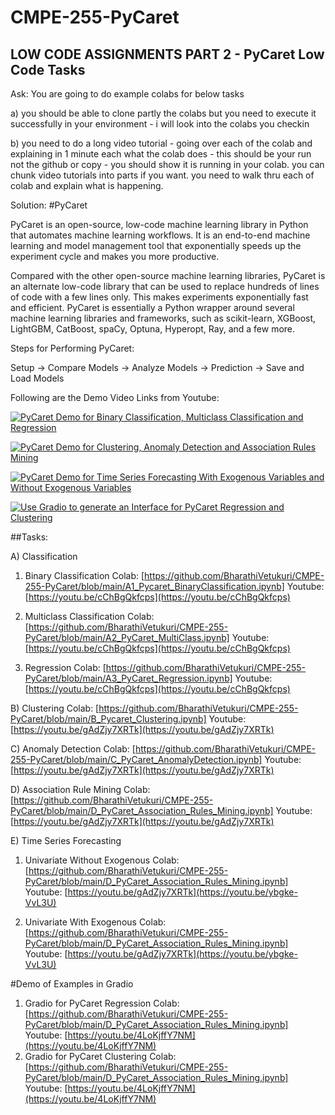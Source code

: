 # CMPE-255-PyCaret
## LOW CODE ASSIGNMENTS PART 2 - PyCaret Low Code Tasks

Ask: 
You are going to do example colabs for below tasks 

a) you should be able to clone partly the colabs but you need to execute it successfully in your environment - i will look into the colabs you checkin 

b) you need to do a long video tutorial - going over each of the colab and explaining in 1 minute each what the colab does - this should be your run not the github or copy - you should show it is running in your colab.  you can chunk video tutorials into parts if you want. you need to walk thru each of  colab and explain what is happening.

Solution:
#PyCaret

PyCaret is an open-source, low-code machine learning library in Python that automates machine learning workflows. It is an end-to-end machine learning and model management tool that exponentially speeds up the experiment cycle and makes you more productive.

Compared with the other open-source machine learning libraries, PyCaret is an alternate low-code library that can be used to replace hundreds of lines of code with a few lines only. This makes experiments exponentially fast and efficient. PyCaret is essentially a Python wrapper around several machine learning libraries and frameworks, such as scikit-learn, XGBoost, LightGBM, CatBoost, spaCy, Optuna, Hyperopt, Ray, and a few more.

Steps for Performing PyCaret:

Setup -> Compare Models -> Analyze Models -> Prediction -> Save and Load Models

Following are the Demo Video Links from Youtube:

[![PyCaret Demo for Binary Classification, Multiclass Classification and Regression](https://img.youtube.com/vi/cChBgQkfcps/0.jpg)](https://www.youtube.com/watch?v=cChBgQkfcps)

[![PyCaret Demo for Clustering, Anomaly Detection and Association Rules Mining](https://img.youtube.com/vi/gAdZjy7XRTk/0.jpg)](https://www.youtube.com/watch?v=gAdZjy7XRTk) 

[![PyCaret Demo for Time Series Forecasting With Exogenous Variables and Without Exogenous Variables](https://img.youtube.com/vi/ybgke-VvL3U/0.jpg)](https://www.youtube.com/watch?v=ybgke-VvL3U)

[![Use Gradio to generate an Interface for PyCaret Regression and Clustering](https://img.youtube.com/vi/4LoKjffY7NM/0.jpg)](https://www.youtube.com/watch?v=4LoKjffY7NM) 

##Tasks:

A) Classification 

  1. Binary Classification
     Colab: [https://github.com/BharathiVetukuri/CMPE-255-PyCaret/blob/main/A1_Pycaret_BinaryClassification.ipynb]
     Youtube: [https://youtu.be/cChBgQkfcps](https://youtu.be/cChBgQkfcps)
     
  2. Multiclass Classification
     Colab: [https://github.com/BharathiVetukuri/CMPE-255-PyCaret/blob/main/A2_PyCaret_MultiClass.ipynb]
     Youtube: [https://youtu.be/cChBgQkfcps](https://youtu.be/cChBgQkfcps)
     
  3. Regression
     Colab: [https://github.com/BharathiVetukuri/CMPE-255-PyCaret/blob/main/A3_PyCaret_Regression.ipynb]
     Youtube: [https://youtu.be/cChBgQkfcps](https://youtu.be/cChBgQkfcps)

B) Clustering
      Colab: [https://github.com/BharathiVetukuri/CMPE-255-PyCaret/blob/main/B_Pycaret_Clustering.ipynb]
      Youtube: [https://youtu.be/gAdZjy7XRTk](https://youtu.be/gAdZjy7XRTk)

C) Anomaly Detection
      Colab: [https://github.com/BharathiVetukuri/CMPE-255-PyCaret/blob/main/C_PyCaret_AnomalyDetection.ipynb]
      Youtube: [https://youtu.be/gAdZjy7XRTk](https://youtu.be/gAdZjy7XRTk)

D) Association Rule Mining
      Colab: [https://github.com/BharathiVetukuri/CMPE-255-PyCaret/blob/main/D_PyCaret_Association_Rules_Mining.ipynb]
      Youtube: [https://youtu.be/gAdZjy7XRTk](https://youtu.be/gAdZjy7XRTk)

E) Time Series Forecasting

  1. Univariate Without Exogenous
       Colab: [https://github.com/BharathiVetukuri/CMPE-255-PyCaret/blob/main/D_PyCaret_Association_Rules_Mining.ipynb]
       Youtube: [https://youtu.be/gAdZjy7XRTk](https://youtu.be/ybgke-VvL3U)
     
  2. Univariate With Exogenous
       Colab: [https://github.com/BharathiVetukuri/CMPE-255-PyCaret/blob/main/D_PyCaret_Association_Rules_Mining.ipynb]
       Youtube: [https://youtu.be/gAdZjy7XRTk](https://youtu.be/ybgke-VvL3U)

#Demo of Examples in Gradio

1. Gradio for PyCaret Regression
       Colab: [https://github.com/BharathiVetukuri/CMPE-255-PyCaret/blob/main/D_PyCaret_Association_Rules_Mining.ipynb]
       Youtube: [https://youtu.be/4LoKjffY7NM](https://youtu.be/4LoKjffY7NM)
2. Gradio for PyCaret Clustering
       Colab: [https://github.com/BharathiVetukuri/CMPE-255-PyCaret/blob/main/D_PyCaret_Association_Rules_Mining.ipynb]
       Youtube: [https://youtu.be/4LoKjffY7NM](https://youtu.be/4LoKjffY7NM)

